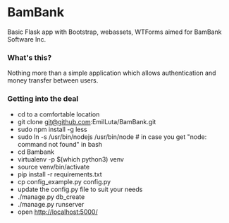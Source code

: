 # BamBank

Basic Flask app with Bootstrap, webassets, WTForms aimed for BamBank Software Inc.


### What's this? ###

Nothing more than a simple application which allows authentication and money transfer between users.

### Getting into the deal ###
* cd to a comfortable location
* git clone git@github.com:EmilLuta/BamBank.git
* sudo npm install -g less
* sudo ln -s /usr/bin/nodejs /usr/bin/node # in case you get "node: command not found" in bash
* cd Bambank
* virtualenv -p $(which python3) venv
* source venv/bin/activate
* pip install -r requirements.txt
* cp config_example.py config.py
* update the config.py file to suit your needs
* ./manage.py db_create
* ./manage.py runserver
* open [http://localhost:5000/](http://localhost:5000/)